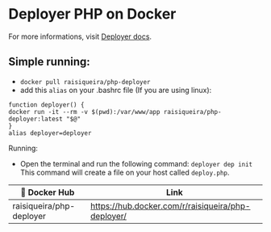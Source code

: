 # Deployer PHP on Docker

For more informations, visit [Deployer docs](https://deployer.org/docs).

## Simple running:

- `docker pull raisiqueira/php-deployer`
- add this `alias` on your .bashrc file (If you are using linux):
```
function deployer() {
docker run -it --rm -v $(pwd):/var/www/app raisiqueira/php-deployer:latest "$@"
}
alias deployer=deployer
```
Running:

- Open the terminal and run the following command:
`deployer dep init`
This command will create a file on your host called `deploy.php`.

| :whale: Docker Hub      | Link                                              |
|-------------------------|-------------------------------------------------- |
| raisiqueira/php-deployer|https://hub.docker.com/r/raisiqueira/php-deployer/ |
